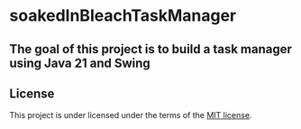 # soakedInBleachTaskManager
## The goal of this project is to build a task manager using Java 21 and Swing
## License
This project is under licensed under the terms of the [MIT license](./LICENSE).

